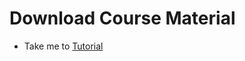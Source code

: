 # Download Course Material
  - Take me to [Tutorial](https://kodekloud.com/topic/download-course-materials/)
  
